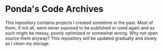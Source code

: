 # Ponda's Code Archives
This repository contains projects I created sometime in the past. Most of them, if not all, were never suposed to be published or used again and as such might be messy, poorly optimized or somewhat wrong. Why not open source them anyway?
This repository will be updated gradually and slowly as I clean my storage.
